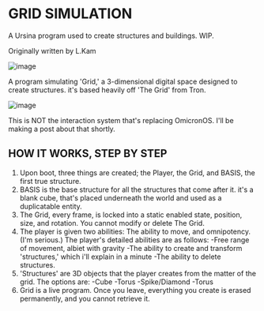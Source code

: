 # GRID SIMULATION
A Ursina program used to create structures and buildings. WIP.

Originally written by L.Kam

![image](https://github.com/AlotarioPersonal/3d-grid-simulation/assets/126506217/e8d0ec5a-e95e-4cb6-a945-88537e1d906a)


A program simulating 'Grid,' a 3-dimensional digital space designed to create structures. it's based heavily off
'The Grid' from Tron.

![image](https://github.com/AlotarioPersonal/3d-grid-simulation/assets/126506217/2d4bc7e5-beaa-448b-8192-794006cab6a3)


This is NOT the interaction system that's replacing OmicronOS. I'll be making a post about that shortly.

HOW IT WORKS, STEP BY STEP
----------
1. Upon boot, three things are created; the Player, the Grid, and BASIS, the first true structure.
2. BASIS is the base structure for all the structures that come after it. it's a blank cube, that's placed
underneath the world and used as a duplicatable entity.
3. The Grid, every frame, is locked into a static enabled state, position, size, and rotation. You cannot modify or delete The Grid.
4. The player is given two abilities: The ability to move, and omnipotency. (I'm serious.)
The player's detailed abilities are as follows:
-Free range of movement, albiet with gravity
-The ability to create and transform 'structures,' which i'll explain in a minute
-The ability to delete structures.
5. 'Structures' are 3D objects that the player creates from the matter of the grid. The options are:
-Cube
-Torus
-Spike/Diamond
-Torus
6. Grid is a live program. Once you leave, everything you create is erased permanently, and you cannot retrieve it.
